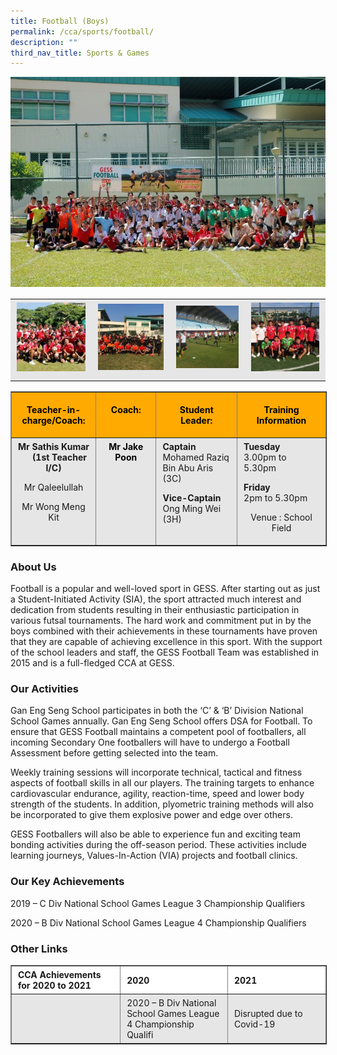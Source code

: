 ```yaml
---
title: Football (Boys)
permalink: /cca/sports/football/
description: ""
third_nav_title: Sports & Games
---
```

![](/images/Football-1.jpeg)

<table style="box-sizing: inherit; border-collapse: collapse; border-spacing: 0px; max-width: 100%; color: rgb(34, 34, 34); font-family: &quot;Source Sans Pro&quot;, sans-serif; font-size: 16px; font-style: normal; font-variant-ligatures: normal; font-variant-caps: normal; font-weight: 400; letter-spacing: normal; orphans: 2; text-align: start; text-transform: none; white-space: normal; widows: 2; word-spacing: 0px; -webkit-text-stroke-width: 0px; background-color: rgb(255, 255, 255); text-decoration-thickness: initial; text-decoration-style: initial; text-decoration-color: initial; width: 826.664px;"><tbody style="box-sizing: inherit;"><tr style="box-sizing: inherit; background: rgb(230, 230, 230);"><td style="box-sizing: inherit; padding: 5px 10px; width: 213.688px; text-align: center;"><a href="/images/Football-2-150x150.jpeg" style="box-sizing: inherit; background-color: transparent; transition: all 0.25s ease-in-out 0s; color: rgb(241, 174, 22); text-decoration: underline;"><img class="alignnone size-thumbnail wp-image-21467" src="/images/Football-2-150x150.jpeg" alt="Football 2" width="150" height="150" style="box-sizing: inherit; border: 0px; vertical-align: middle; max-width: 100%; height: auto; margin-bottom: 10px;"></a></td><td style="box-sizing: inherit; padding: 5px 10px; width: 205.93px; text-align: center;"><a href="/images/Football-3-150x150.jpeg" style="box-sizing: inherit; background-color: transparent; transition: all 0.25s ease-in-out 0s; color: rgb(241, 174, 22); text-decoration: underline;"><img class="alignnone size-thumbnail wp-image-21468" src="/images/Football-3-150x150.jpeg" alt="Football 3" width="150" height="150" style="box-sizing: inherit; border: 0px; vertical-align: middle; max-width: 100%; height: auto; margin-bottom: 10px;"></a></td><td style="box-sizing: inherit; padding: 5px 10px; width: 194.383px; text-align: center;"><a href="/images/Football-4-150x150.png" style="box-sizing: inherit; background-color: transparent; transition: all 0.25s ease-in-out 0s; color: rgb(241, 174, 22); text-decoration: underline;"><img class="alignnone  wp-image-21473" src="/images/Football-4-150x150.png" alt="Football 4" width="141" height="141" style="box-sizing: inherit; border: 0px; vertical-align: middle; max-width: 100%; height: auto; margin-bottom: 10px;"></a></td><td style="box-sizing: inherit; padding: 5px 10px; width: 212.664px; text-align: center;"><a href="/images/Football-5-150x150.jpeg" style="box-sizing: inherit; background-color: transparent; transition: all 0.25s ease-in-out 0s; color: rgb(241, 174, 22); text-decoration: underline;"><img class="alignnone size-thumbnail wp-image-21470" src="/images/Football-5-150x150.jpeg" alt="Football 5" width="150" height="150" style="box-sizing: inherit; border: 0px; vertical-align: middle; max-width: 100%; height: auto; margin-bottom: 10px;"></a></td></tr></tbody></table>

<table border="1" cellspacing="0" cellpadding="0" style="box-sizing: inherit; border-collapse: collapse; border-spacing: 0px; max-width: 100%; width: 826.664px;"><tbody style="box-sizing: inherit;"><tr style="box-sizing: inherit; background: rgb(255, 170, 0);"><td valign="top" style="box-sizing: inherit; padding: 5px 10px; width: 156.875px;"><p style="box-sizing: inherit; text-align: center;"><span style="box-sizing: inherit; color: rgb(0, 0, 0);"><strong style="box-sizing: inherit; font-weight: bold;">Teacher-in-charge/Coach:</strong></span></p></td><td valign="top" style="box-sizing: inherit; padding: 5px 10px; width: 165.133px;"><p style="box-sizing: inherit; text-align: center;"><span style="box-sizing: inherit; color: rgb(0, 0, 0);"><strong style="box-sizing: inherit; font-weight: bold;"><b style="box-sizing: inherit; font-weight: bold;"><span lang="EN-SG" style="box-sizing: inherit;">Coach:</span></b></strong></span></p></td><td valign="top" style="box-sizing: inherit; padding: 5px 10px; width: 247.32px;"><p style="box-sizing: inherit; text-align: center;"><span style="box-sizing: inherit; color: rgb(0, 0, 0);"><strong style="box-sizing: inherit; font-weight: bold;">Student Leader:</strong></span></p></td><td valign="top" style="box-sizing: inherit; padding: 5px 10px; width: 256.336px;"><p style="box-sizing: inherit; text-align: center;"><span style="box-sizing: inherit; color: rgb(0, 0, 0);"><strong style="box-sizing: inherit; font-weight: bold;">Training Information</strong></span></p></td></tr><tr style="box-sizing: inherit; background: rgb(230, 230, 230);"><td valign="top" style="box-sizing: inherit; padding: 5px 10px; text-align: center; width: 156.875px;"><strong style="box-sizing: inherit; font-weight: bold;">Mr Sathis Kumar &nbsp;&nbsp;&nbsp;&nbsp;&nbsp;(1st Teacher I/C)</strong><p style="box-sizing: inherit;"></p><p style="box-sizing: inherit;">Mr Qaleelullah</p><p style="box-sizing: inherit;">Mr Wong Meng Kit</p></td><td valign="top" style="box-sizing: inherit; padding: 5px 10px; text-align: center; width: 165.133px;"><span style="box-sizing: inherit; color: rgb(0, 0, 0);"><strong style="box-sizing: inherit; font-weight: bold;"><b style="box-sizing: inherit; font-weight: bold;"><span lang="EN-SG" style="box-sizing: inherit;">Mr Jake Poon</span></b></strong></span></td><td valign="top" style="box-sizing: inherit; padding: 5px 10px; width: 247.32px;"><strong style="box-sizing: inherit; font-weight: bold;">Captain</strong><br style="box-sizing: inherit;">Mohamed Raziq Bin Abu Aris (3C)<p style="box-sizing: inherit;"></p><p style="box-sizing: inherit;"><strong style="box-sizing: inherit; font-weight: bold;">Vice-Captain</strong><br style="box-sizing: inherit;">Ong Ming Wei (3H)</p></td><td valign="top" style="box-sizing: inherit; padding: 5px 10px; width: 256.336px;"><strong style="box-sizing: inherit; font-weight: bold;">Tuesday</strong><br style="box-sizing: inherit;">3.00pm to 5.30pm<p style="box-sizing: inherit;"></p><p style="box-sizing: inherit;"><strong style="box-sizing: inherit; font-weight: bold;">Friday</strong><br style="box-sizing: inherit;">2pm to 5.30pm</p><p align="center" style="box-sizing: inherit;">Venue : School Field</p></td></tr></tbody></table>

### About Us

Football is a popular and well-loved sport in GESS. After starting out as just a Student-Initiated Activity (SIA), the sport attracted much interest and dedication from students resulting in their enthusiastic participation in various futsal tournaments. The hard work and commitment put in by the boys combined with their achievements in these tournaments have proven that they are capable of achieving excellence in this sport. With the support of the school leaders and staff, the GESS Football Team was established in 2015 and is a full-fledged CCA at GESS.

### Our Activities

Gan Eng Seng School participates in both the ‘C’ & ‘B’ Division National School Games annually. Gan Eng Seng School offers DSA for Football. To ensure that GESS Football maintains a competent pool of footballers, all incoming Secondary One footballers will have to undergo a Football Assessment before getting selected into the team.

Weekly training sessions will incorporate technical, tactical and fitness aspects of football skills in all our players. The training targets to enhance cardiovascular endurance, agility, reaction-time, speed and lower body strength of the students. In addition, plyometric training methods will also be incorporated to give them explosive power and edge over others.

GESS Footballers will also be able to experience fun and exciting team bonding activities during the off-season period. These activities include learning journeys, Values-In-Action (VIA) projects and football clinics.

### Our Key Achievements

2019 – C Div National School Games League 3 Championship Qualifiers

2020 – B Div National School Games League 4 Championship Qualifiers

### Other Links

<table border="1" width="888" style="box-sizing: inherit; border-collapse: collapse; border-spacing: 0px; max-width: 100%; width: 888px;"><tbody style="box-sizing: inherit;"><tr style="box-sizing: inherit; background: rgb(255, 255, 255);"><td width="288" style="box-sizing: inherit; padding: 5px 10px;"><strong style="box-sizing: inherit; font-weight: bold;">CCA Achievements for 2020&nbsp;to 2021</strong></td><td width="288" style="box-sizing: inherit; padding: 5px 10px;"><strong style="box-sizing: inherit; font-weight: bold;">2020</strong></td><td width="312" style="box-sizing: inherit; padding: 5px 10px;"><strong style="box-sizing: inherit; font-weight: bold;">2021</strong></td></tr><tr style="box-sizing: inherit; background: rgb(230, 230, 230);"><td width="288" style="box-sizing: inherit; padding: 5px 10px;"></td><td width="288" style="box-sizing: inherit; padding: 5px 10px;">2020 – B Div National School Games League 4 Championship Qualifi</td><td width="312" style="box-sizing: inherit; padding: 5px 10px;">Disrupted due to Covid-19</td></tr></tbody></table>